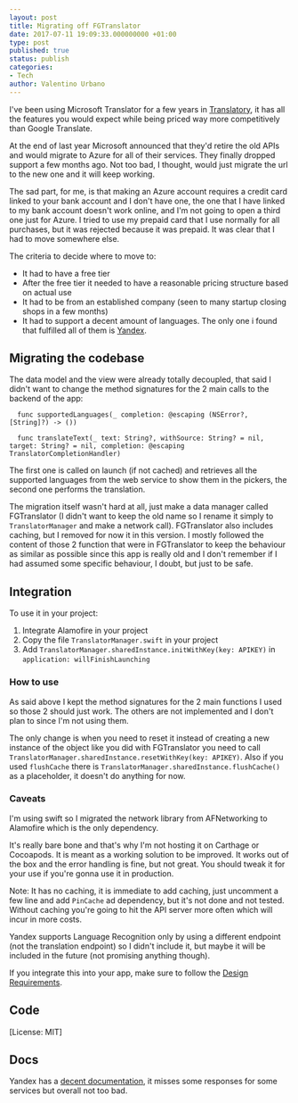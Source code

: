 ```yaml
---
layout: post
title: Migrating off FGTranslator
date: 2017-07-11 19:09:33.000000000 +01:00
type: post
published: true
status: publish
categories:
- Tech
author: Valentino Urbano
---
```


I've been using Microsoft Translator for a few years in [Translatory](https://itunes.apple.com/us/app/translatory-your-personal/id1018240873?&at=1010lHG?mt=8), it has all the features you would expect while being priced way more competitively than Google Translate.

At the end of last year Microsoft announced that they'd retire the old APIs and would migrate to Azure for all of their services. They finally dropped support a few months ago. Not too bad, I thought, would just migrate the url to the new one and it will keep working. 

The sad part, for me, is that making an Azure account requires a credit card linked to your bank account and I don't have one, the one that I have linked to my bank account doesn't work online, and I'm not going to open a third one just for Azure. I tried to use my prepaid card that I use normally for all purchases, but it was rejected because it was prepaid. It was clear that I had to move somewhere else. 

The criteria to decide where to move to: 

- It had to have a free tier 
- After the free tier it needed to have a reasonable pricing structure based on actual use 
- It had to be from an established company (seen to many startup closing shops in a few months)
- It had to support a decent amount of languages. 
The only one i found that fulfilled all of them is [Yandex](https://translate.yandex.com/developers/).


## Migrating the codebase

The data model and the view were already totally decoupled, that said I didn't want to change the method signatures for the 2 main calls to the backend of the app:

```
  func supportedLanguages(_ completion: @escaping (NSError?, [String]?) -> ()) 

  func translateText(_ text: String?, withSource: String? = nil, target: String? = nil, completion: @escaping TranslatorCompletionHandler) 
```

The first one is called on launch (if not cached) and retrieves all the supported languages from the web service to show them in the pickers, the second one performs the translation.

The migration itself wasn't hard at all, just make a data manager called FGTranslator (I didn't want to keep the old name so I rename it simply to `TranslatorManager` and make a network call). FGTranslator also includes caching, but I removed for now it in this version. I mostly followed the content of those 2 function that were in FGTranslator to keep the behaviour as similar as possible since this app is really old and I don't remember if  I had assumed some specific behaviour, I doubt, but just to be safe.

## Integration

To use it in your project:

1. Integrate Alamofire in your project
2. Copy the file `TranslatorManager.swift` in your project 
3. Add `TranslatorManager.sharedInstance.initWithKey(key: APIKEY)` in `application: willFinishLaunching`

### How to use

As said above I kept the method signatures for the 2 main functions I used so those 2 should just work. The others are not implemented and I don't plan to since I'm not using them.

The only change is when you need to reset it instead of creating a new instance of the object like you did with FGTranslator you need to call `TranslatorManager.sharedInstance.resetWithKey(key: APIKEY)`. Also if you used `flushCache` there is `TranslatorManager.sharedInstance.flushCache()` as a placeholder, it doesn't do anything for now.

### Caveats

I'm using swift so I migrated the network library from AFNetworking to Alamofire which is the only dependency.

It's really bare bone and that's why I'm not hosting it on Carthage or Cocoapods. It is meant as a working solution to be improved. It works out of the box and the error handling is fine, but not great. You should tweak it for your use if you're gonna use it in production. 

Note: It has no caching, it is immediate to add caching, just uncomment a few line and add `PinCache` ad dependency, but it's not done and not tested. Without caching you're going to hit the API server more often which will incur in more costs.

Yandex supports Language Recognition only by using a different endpoint (not the translation endpoint) so I didn't include it, but maybe it will be included in the future (not promising anything though).

If you integrate this into your app, make sure to follow the [Design Requirements](https://tech.yandex.com/translate/doc/dg/concepts/design-requirements-docpage/).

## Code


<script src="https://gist.github.com/valeIT/6a0b8517b94921f653c6cb334a1a4015.js"></script>


[License: MIT]


## Docs

Yandex has a [decent documentation](https://tech.yandex.com/translate/doc/dg/concepts/About-docpage/), it misses some responses for some services but overall not too bad.